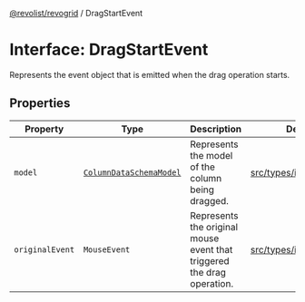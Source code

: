 [@revolist/revogrid](README.md) / DragStartEvent

# Interface: DragStartEvent

Represents the event object that is emitted when the drag operation starts.

## Properties

| Property | Type | Description | Defined in |
| ------ | ------ | ------ | ------ |
| `model` | [`ColumnDataSchemaModel`](TypeAlias.ColumnDataSchemaModel.md) | Represents the model of the column being dragged. | [src/types/interfaces.ts:681](https://github.com/revolist/revogrid/blob/ff1c29109648eb0543e674392be7b9af90d92acc/src/types/interfaces.ts#L681) |
| `originalEvent` | `MouseEvent` | Represents the original mouse event that triggered the drag operation. | [src/types/interfaces.ts:676](https://github.com/revolist/revogrid/blob/ff1c29109648eb0543e674392be7b9af90d92acc/src/types/interfaces.ts#L676) |
